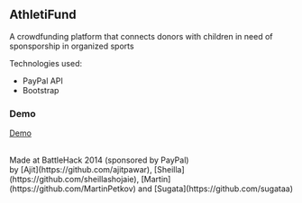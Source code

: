 
## AthletiFund
A crowdfunding platform that connects donors with children in need of sponsporship in organized sports

Technologies used:
* PayPal API
* Bootstrap

### Demo
[Demo](http://ajitpawar.github.io/battlehack-app/)

<br/>
Made at BattleHack 2014 (sponsored by PayPal)<br/>
by [Ajit](https://github.com/ajitpawar), [Sheilla](https://github.com/sheillashojaie), [Martin](https://github.com/MartinPetkov) and [Sugata](https://github.com/sugataa)

